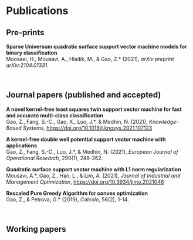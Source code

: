 # Publications

## Pre-prints
**Sparse Universum quadratic surface support vector machine models for binary classification**  
Moosaei, H., Mousavi, A., Hladík, M., & Gao, Z.\* (2021), *arXiv preprint arXiv:2104.01331*.

</br>

## Journal papers (published and accepted)

**A novel kernel-free least squares twin support vector machine for fast and accurate multi-class classification**  
Gao, Z., Fang, S.-C., Gao, X., Luo, J.\*, & Medhin, N. (2021), *Knowledge-Based Systems*, https://doi.org/10.1016/j.knosys.2021.107123  

**A kernel-free double well potential support vector machine with applications**  
Gao, Z., Fang, S.-C., Luo, J.\*, & Medhin, N. (2021), *European Journal of Operational Research*, 290(1), 248-262.

**Quadratic surface support vector machine with L1 norm regularization**  
Mousavi, A.\*, Gao, Z., Han, L., & Lim, A. (2021), *Journal of Industrial and Management Optimization*, https://doi.org/10.3934/jimo.2021046

**Rescaled Pure Greedy Algorithm for convex optimization**  
Gao, Z., & Petrova, G.\* (2019), *Calcolo*, 56(2), 1-14.

</br>

## Working papers


